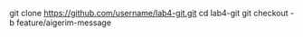 git clone https://github.com/username/lab4-git.git
cd lab4-git
git checkout -b feature/aigerim-message
